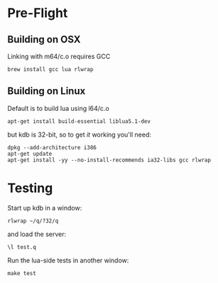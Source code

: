 # Pre-Flight

## Building on OSX

Linking with m64/c.o requires GCC

    brew install gcc lua rlwrap

## Building on Linux

Default is to build lua using l64/c.o

    apt-get install build-essential liblua5.1-dev

but kdb is 32-bit, so to get *it* working you'll need:

    dpkg --add-architecture i386
    apt-get update
    apt-get install -yy --no-install-recommends ia32-libs gcc rlwrap

# Testing

Start up kdb in a window:

    rlwrap ~/q/?32/q

and load the server:

    \l test.q

Run the lua-side tests in another window:

    make test

